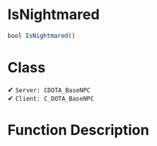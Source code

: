 # IsNightmared
```js
bool IsNightmared()
```
# Class
✔ `Server: CDOTA_BaseNPC`  
✔ `Client: C_DOTA_BaseNPC`  

# Function Description

